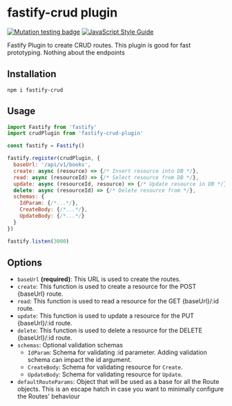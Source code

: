 # fastify-crud plugin

[![Mutation testing badge](https://img.shields.io/endpoint?style=flat&url=https%3A%2F%2Fbadge-api.stryker-mutator.io%2Fgithub.com%2Fkenzhemir%2Ffastify-crud%2Fmain)](https://dashboard.stryker-mutator.io/reports/github.com/kenzhemir/fastify-crud/main)
[![JavaScript Style Guide](https://img.shields.io/badge/code_style-standard-brightgreen.svg)](https://standardjs.com)

Fastify Plugin to create CRUD routes. This plugin is good for fast prototyping. Nothing about the endpoints

## Installation

```shell
npm i fastify-crud
```

## Usage

```javascript
import Fastify from 'fastify'
import crudPlugin from 'fastify-crud-plugin'

const fastify = Fastify()

fastify.register(crudPlugin, {
  baseUrl: '/api/v1/books',
  create: async (resource) => {/* Insert resource into DB */},
  read: async (resourceId) => {/* Select resource from DB */},
  update: async (resourceId, resource) => {/* Update resource in DB */},
  delete: async (resourceId) => {/* Delete resource from */},
  schemas: {
    IdParam: {/*...*/},
    CreateBody: {/*...*/},
    UpdateBody: {/*...*/}
  }
})

fastify.listen(3000)
```

## Options

- `baseUrl` **(required)**: This URL is used to create the routes.
- `create`: This function is used to create a resource for the POST {baseUrl} route.
- `read`: This function is used to read a resource for the GET {baseUrl}/:id route.
- `update`: This function is used to update a resource for the PUT {baseUrl}/:id route.
- `delete`: This function is used to delete a resource for the DELETE {baseUrl}/:id route.
- `schemas`: Optional validation schemas
  - `IdParam`: Schema for validating :id parameter. Adding validation schema can impact the id argument.
  - `CreateBody`: Schema for validating resource for `Create`.
  - `UpdateBody`: Schema for validating resource for `Update`.
- `defaultRouteParams`: Object that will be used as a base for all the Route objects. This is an escape hatch in case you want to minimally configure the Routes' behaviour
